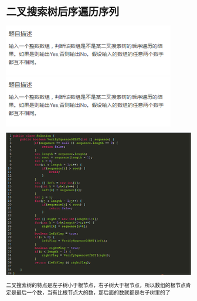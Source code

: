 # 二叉搜索树后序遍历序列

![](/剑指offer/assets/二叉搜索树后序遍历序列_题目_1.png)
![](/剑指offer/assets/二叉搜索树后序遍历序列_题目_1.png)

![](/剑指offer/assets/二叉搜索树后序遍历序列_代码.png)

二叉搜索树的特点是左子树小于根节点，右子树大于根节点，所以数组的根节点肯定是最后一个数，当有比根节点大的数，那后面的数就都是右子树里的了
